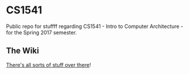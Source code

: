 # CS1541
Public repo for stuffff regarding CS1541 - Intro to Computer Architecture - for the Spring 2017 semester.

## The Wiki

[There's all sorts of stuff over there](https://github.com/CS1541-2174/cs1541_2174/wiki)!
